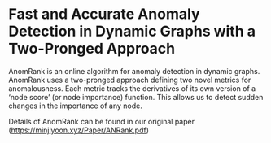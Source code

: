 # Fast and Accurate Anomaly Detection in Dynamic Graphs with a Two-Pronged Approach

AnomRank is an online algorithm for anomaly detection in dynamic graphs. 
AnomRank uses a two-pronged approach defining two novel metrics for anomalousness.
Each metric tracks the derivatives of its own version of a ‘node score’ (or node importance) function.
This allows us to detect sudden changes in the importance of any node. 

Details of AnomRank can be found in our original paper (https://minjiyoon.xyz/Paper/ANRank.pdf)
